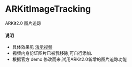 # ARKitImageTracking
ARKit2.0 图片追踪
#### 说明
- 具体效果见 [演示视频](https://weibo.com/tv/v/Gl0k8dHPD?fid=1034:e9e5dc29194809a6af717c4736e35d3c)
- 视频内身份证图片已被我移除,可自行添加.
- 根据官方 demo 修改而来,试用ARKit2.0新增的图片追踪功能
